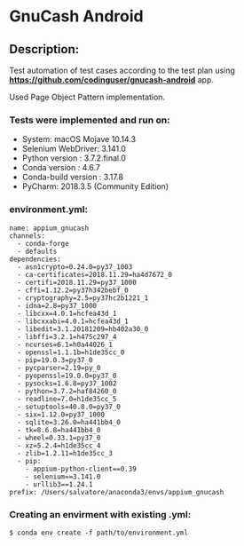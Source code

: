 # GnuCash Android

## Description:
Test automation of test cases according to the test plan using __https://github.com/codinguser/gnucash-android__ app.

Used Page Object Pattern implementation. 

### Tests were implemented and run on:
* System: macOS Mojave 10.14.3
* Selenium WebDriver: 3.141.0
* Python version : 3.7.2.final.0
* Conda version : 4.6.7
* Conda-build version : 3.17.8
* PyCharm: 2018.3.5 (Community Edition)

### environment.yml:
```
name: appium_gnucash
channels:
  - conda-forge
  - defaults
dependencies:
  - asn1crypto=0.24.0=py37_1003
  - ca-certificates=2018.11.29=ha4d7672_0
  - certifi=2018.11.29=py37_1000
  - cffi=1.12.2=py37h342bebf_0
  - cryptography=2.5=py37hc2b1221_1
  - idna=2.8=py37_1000
  - libcxx=4.0.1=hcfea43d_1
  - libcxxabi=4.0.1=hcfea43d_1
  - libedit=3.1.20181209=hb402a30_0
  - libffi=3.2.1=h475c297_4
  - ncurses=6.1=h0a44026_1
  - openssl=1.1.1b=h1de35cc_0
  - pip=19.0.3=py37_0
  - pycparser=2.19=py_0
  - pyopenssl=19.0.0=py37_0
  - pysocks=1.6.8=py37_1002
  - python=3.7.2=haf84260_0
  - readline=7.0=h1de35cc_5
  - setuptools=40.8.0=py37_0
  - six=1.12.0=py37_1000
  - sqlite=3.26.0=ha441bb4_0
  - tk=8.6.8=ha441bb4_0
  - wheel=0.33.1=py37_0
  - xz=5.2.4=h1de35cc_4
  - zlib=1.2.11=h1de35cc_3
  - pip:
    - appium-python-client==0.39
    - selenium==3.141.0
    - urllib3==1.24.1
prefix: /Users/salvatore/anaconda3/envs/appium_gnucash
```

### Creating an envirment with existing .yml:
```
$ conda env create -f path/to/environment.yml
```